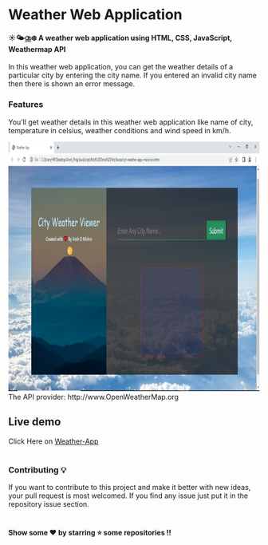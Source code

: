 # Weather Web Application

#### ☀️🌤⛈❄️ A weather web application using HTML, CSS, JavaScript, Weathermap API

In this weather web application, you can get the weather details of a particular city by entering the city name. If you entered an invalid city name then there is shown an error message.

### Features
You’ll get weather details in this weather web application like name of city, temperature in celsius, weather conditions and wind speed in km/h.

<img src="https://github.com/AnshDMishra/Weather-App/blob/main/Weather%20App.jpg" alt="Weather-App" width="900" height="500" allign="centre">
The API provider: http://www.OpenWeatherMap.org

## Live demo 
Click Here on [Weather-App](https://codepen.io/AnshDMishra/full/VwxORxe)

#

### Contributing 💡
If you want to contribute to this project and make it better with new ideas, your pull request is most welcomed. If you find any issue just put it in the repository issue section.
#
#### Show some ❤️ by starring ⭐️ some repositories !!
